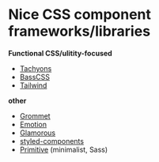 # Nice CSS component frameworks/libraries   

**Functional CSS/ulitity-focused**

* [Tachyons](http://tachyons.io/)  
* [BassCSS](https://basscss.com/)  
* [Tailwind](https://tailwindcss.com/)  

**other**

* [Grommet](https://v2.grommet.io/)
* [Emotion](https://emotion.sh/docs/introduction)
* [Glamorous](https://glamorous.rocks/)
* [styled-components](https://www.styled-components.com/)
* [Primitive](https://taniarascia.github.io/primitive/) (minimalist, Sass)